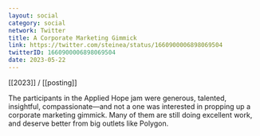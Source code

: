 ```yaml
---
layout: social
category: social
network: Twitter
title: A Corporate Marketing Gimmick
link: https://twitter.com/steinea/status/1660900006898069504
twitterID: 1660900006898069504
date: 2023-05-22
---
```


[[2023]] / [[posting]]

The participants in the Applied Hope jam were generous, talented, insightful, compassionate—and not a one was interested in propping up a corporate marketing gimmick. Many of them are still doing excellent work, and deserve better from big outlets like Polygon.
